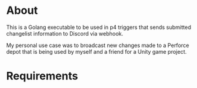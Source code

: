 # About

This is a Golang executable to be used in p4 triggers that sends submitted changelist information to Discord via webhook.

My personal use case was to broadcast new changes made to a Perforce depot that is being used by myself and a friend for a Unity game project.

# Requirements

